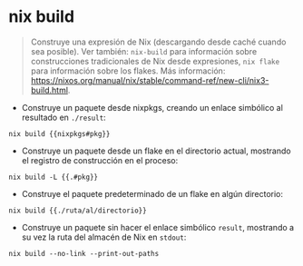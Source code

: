 # nix build

> Construye una expresión de Nix (descargando desde caché cuando sea posible).
> Ver también: `nix-build` para información sobre construcciones tradicionales de Nix desde expresiones, `nix flake` para información sobre los flakes.
> Más información: <https://nixos.org/manual/nix/stable/command-ref/new-cli/nix3-build.html>.

- Construye un paquete desde nixpkgs, creando un enlace simbólico al resultado en `./result`:

`nix build {{nixpkgs#pkg}}`

- Construye un paquete desde un flake en el directorio actual, mostrando el registro de construcción en el proceso:

`nix build -L {{.#pkg}}`

- Construye el paquete predeterminado de un flake en algún directorio:

`nix build {{./ruta/al/directorio}}`

- Construye un paquete sin hacer el enlace simbólico `result`, mostrando a su vez la ruta del almacén de Nix en `stdout`:

`nix build --no-link --print-out-paths`
